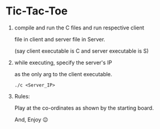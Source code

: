 # Tic-Tac-Toe

1. compile and run the C files and run respective client
 
   file in client and server file in Server.

   (say client executable is C and server executable is S)
3. while executing, specify the server's IP

   as the only arg to the client executable.

   `./c <Server_IP>`

4. Rules:

   Play at the co-ordinates as shown by the starting board.

   And, Enjoy 😉
